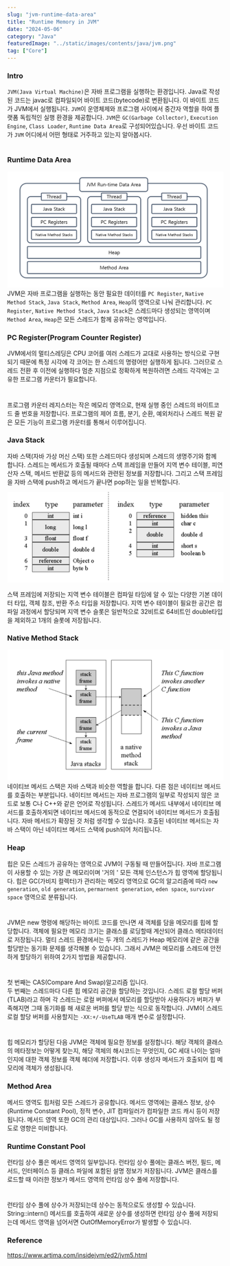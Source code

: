 ```yaml
---
slug: "jvm-runtime-data-area"
title: "Runtime Memory in JVM"
date: "2024-05-06"
category: "Java"
featuredImage: "../static/images/contents/java/jvm.png"
tag: ["Core"]
---
```


### Intro
`JVM(Java Virtual Machine)`은 자바 프로그램을 실행하는 환경입니다. 
Java로 작성된 코드는 javac로 컴파일되어 바이트 코드(bytecode)로 변환됩니다. 
이 바이트 코드가 JVM에서 실행됩니다. 
`JVM`이 운영체제와 프로그램 사이에서 중간자 역할을 하여 플랫폼 독립적인 실행 환경을 제공합니다.
`JVM`은 `GC(Garbage Collector)`, `Execution Engine`, `Class Loader`, `Runtime Data Area`로 구성되어있습니다. 
우선 바이트 코드가 `JVM` 어디에서 어떤 형태로 거주하고 있는지 알아봅시다.
# 

# 
### Runtime Data Area
![jvm](../static/images/contents/java/jvm-runtime-data-area-structure.png)
JVM은 자바 프로그램을 실행하는 동안 필요한 데이터를 `PC Register`, `Native Method Stack`, `Java Stack`, `Method Area`, `Heap`의 영역으로 나눠 관리합니다.
`PC Register`, `Native Method Stack`, `Java Stack`은 스레드마다 생성되는 영역이며 `Method Area`, `Heap`은 모든 스레드가 함께 공유하는 영역입니다.

### PC Register(Program Counter Register)
JVM에서의 멀티스레딩은 CPU 코어를 여러 스레드가 교대로 사용하는 방식으로 구현되기 때문에
특정 시각에 각 코어는 한 스레드의 명령어만 실행하게 됩니다. 
그러므로 스레드 전환 후 이전에 실행하다 멈춘 지점으로 정확하게 복원하려면 스레드 각각에는 고유한 프로그램 카운터가 필요합니다.
# 
프로그램 카운터 레지스터는 작은 메모리 영역으로, 현재 실행 중인 스레드의 바이트코드 줄 번호을 저장합니다.
프로그램의 제어 흐름, 분기, 순환, 예외처리나 스레드 복원 같은 모든 기능이 프로그램 카운터를 통해서 이루어집니다.

### Java Stack
자바 스택(자바 가상 머신 스택) 또한 스레드마다 생성되며 스레드의 생명주기와 함께 합니다. 
스레드는 메서드가 호출될 때마다 스택 프레임을 만들어 지역 변수 테이블, 피연산자 스택, 메서드 반환값 등의 메서드와 관련된 정보를 저장합니다.
그리고 스택 프레임을 자바 스택에 push하고 메서드가 끝나면 pop하는 일을 반복합니다.

![local-variable](../static/images/contents/java/java_local_variable.png)

스택 프레임에 저장되는 지역 변수 테이블은 컴파일 타임에 알 수 있는 다양한 기본 데이터 타입, 객체 참조, 반환 주소 타입을 저장합니다.
지역 변수 테이블이 필요한 공간은 컴파일 과정에서 할당되며 지역 변수 슬롯은 일반적으로 32비트로 64비트인 double타입을 제외하고 1개의 슬롯에 저장됩니다.

### Native Method Stack
![natvie-stack](../static/images/contents/java/java_native_stack.png)
네이티브 메서드 스택은 자바 스택과 비슷한 역할을 합니다. 다른 점은 네이티브 메서드를 호출하는 부분입니다.
네이티브 메서드는 자바 프로그램의 일부로 작성되지 않은 코드로 보통 C나 C++와 같은 언어로 작성됩니다.
스레드가 메서드 내부에서 네이티브 메서드를 호출하게되면 네이티브 메서드에 동적으로 연결되어 네이티브 메서드가 호출됩니다.
자바 메서드가 확장된 것 처럼 생각할 수 있습니다. 호출된 네이티브 메서드는 자바 스택이 아닌 네이티브 메서드 스택에 push되어 처리됩니다.

### Heap
힙은 모든 스레드가 공유하는 영역으로 JVM이 구동될 때 만들어집니다. 
자바 프로그램이 사용할 수 있는 가장 큰 메모리이며 '거의 ' 모든 객체 인스턴스가 힙 영역에 할당됩니다.
힙은 GC(가비지 컬렉터)가 관리하는 메모리 영역으로 GC의 알고리즘에 따라 `new generation`, `old generation`,
`permarnent generation`, `eden space`, `survivor space` 영역으로 분류됩니다.
# 
JVM은 new 명령에 해당하는 바이트 코드를 만나면 새 객체를 담을 메모리를 힙에 할당합니다. 
객체에 필요한 메모리 크기는 클래스를 로딩할때 계산되어 클래스 메타데이터로 저장됩니다.
멀티 스레드 환경에서는 두 개의 스레드가 Heap 메모리에 같은 공간을 할당받는 동기화 문제를 생각해볼 수 있습니다.
그래서 JVM은 메모리를 스레드에 안전하게 할당하기 위하여 2가지 방법을 제공합니다.
# 
첫 번째는 CAS(Compare And Swap)알고리즘 입니다.  
두 번째는 스레드마다 다른 힙 메모리 공간을 할당하는 것입니다. 스레드 로컬 할당 버퍼(TLAB)라고 하며 
각 스레드는 로컬 버퍼에서 메모리를 할당받아 사용하다가 버퍼가 부족해지면 그때 동기화를 해 새로운 버퍼를
할당 받는 식으로 동작합니다. JVM이 스레드 로컬 할당 버퍼를 사용할지는 `-XX:+/-UseTLAB` 매개 변수로 설정합니다.
# 
힙 메모리가 할당된 다음 JVM은 객체에 필요한 정보를 설정합니다. 
해당 객체의 클래스의 메타정보는 어떻게 찾는지, 해당 객체의 해시코드는 무엇인지, GC 세대 나이는 얼마인지에 대한
객체 정보를 객체 헤더에 저장합니다. 이후 생성자 메서드가 호출되어 힙 메모리에 객체가 생성됩니다.

### Method Area
메서드 영역도 힙처럼 모든 스레드가 공유합니다. 
메서드 영역에는 클래스 정보, 상수(Runtime Constant Pool), 정적 변수, JIT 컴파일러가 컴파일한 코드 캐시 등이 저장됩니다.
메서드 영역 또한 GC의 관리 대상입니다. 그러나 GC를 사용하지 않아도 될 정도로 영향은 미비합니다.

### Runtime Constant Pool
런타임 상수 풀은 메서드 영역의 일부입니다.
런타임 상수 풀에는 클래스 버전, 필드, 메서드, 인터페이스 등 클래스 파일에 포함된 설명 정보가 저장됩니다. 
JVM은 클래스를 로드할 때 이러한 정보가 메서드 영역의 런타임 상수 풀에 저장합니다.
# 
런타임 상수 풀에 상수가 저장되는데 상수는 동적으로도 생성할 수 있습니다.
String::intern() 메서드를 호출하여 새로운 상수를 생성하면 런타임 상수 풀에 저장되는데
메서드 영역을 넘어서면 OutOfMemoryError가 발생할 수 있습니다.

### Reference
https://www.artima.com/insidejvm/ed2/jvm5.html